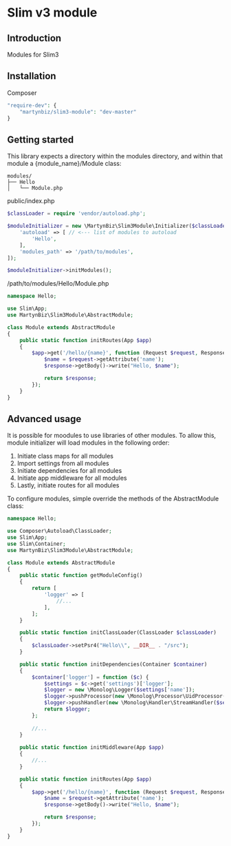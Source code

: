 # Slim v3 module #

## Introduction ##

Modules for Slim3

## Installation ##

Composer

```php
"require-dev": {
    "martynbiz/slim3-module": "dev-master"
}
```

## Getting started ##

This library expects a directory within the modules directory, and within that module a {module_name}/Module class:

```
modules/
├── Hello
│   └── Module.php
```

public/index.php

```php
$classLoader = require 'vendor/autoload.php';

$moduleInitializer = new \MartynBiz\Slim3Module\Initializer($classLoader, $app, [
    'autoload' => [ // <--- list of modules to autoload
        'Hello',
    ],
    'modules_path' => '/path/to/modules',
]);

$moduleInitializer->initModules();
```

/path/to/modules/Hello/Module.php

```php
namespace Hello;

use Slim\App;
use MartynBiz\Slim3Module\AbstractModule;

class Module extends AbstractModule
{
    public static function initRoutes(App $app)
    {
        $app->get('/hello/{name}', function (Request $request, Response $response) {
            $name = $request->getAttribute('name');
            $response->getBody()->write("Hello, $name");

            return $response;
        });
    }
}
```

## Advanced usage ##

It is possible for moodules to use libraries of other modules. To allow this, module initializer will load modules in the following order:

1. Initiate class maps for all modules
2. Import settings from all modules
3. Initiate dependencies for all modules
4. Initiate app middleware for all modules
5. Lastly, initiate routes for all modules

To configure modules, simple override the methods of the AbstractModule class:

```php
namespace Hello;

use Composer\Autoload\ClassLoader;
use Slim\App;
use Slim\Container;
use MartynBiz\Slim3Module\AbstractModule;

class Module extends AbstractModule
{
    public static function getModuleConfig()
    {
        return [
            'logger' => [
                //...
            ],
        ];
    }

    public static function initClassLoader(ClassLoader $classLoader)
    {
        $classLoader->setPsr4("Hello\\", __DIR__ . "/src");
    }

    public static function initDependencies(Container $container)
    {
        $container['logger'] = function ($c) {
            $settings = $c->get('settings')['logger'];
            $logger = new \Monolog\Logger($settings['name']);
            $logger->pushProcessor(new \Monolog\Processor\UidProcessor());
            $logger->pushHandler(new \Monolog\Handler\StreamHandler($settings['path'], \Monolog\Logger::DEBUG));
            return $logger;
        };
        
        //...
    }
    
    public static function initMiddleware(App $app)
    {
        //...
    }

    public static function initRoutes(App $app)
    {
        $app->get('/hello/{name}', function (Request $request, Response $response) {
            $name = $request->getAttribute('name');
            $response->getBody()->write("Hello, $name");

            return $response;
        });
    }
}
```
